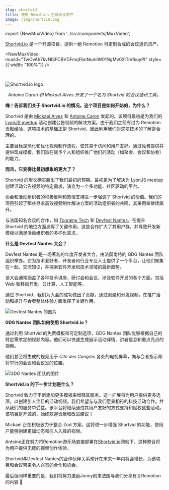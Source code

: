 ```yaml
---
slug: shortvid
title: 使用 Remotion 生成会议资产
image: /img/shortvid.png
---
```


import {NewMuxVideo} from '../src/components/MuxVideo';

[Shortvid.io](https://shortvid.io) 是一个开源项目，提供一组 Remotion 可定制合成的会议通讯资产。

<NewMuxVideo muxId="TwOvAh7kvNl3FCBVDFmqFbnNumIW01NgMv02tTm1kuyPI"
style={{ width: "100%"}}
/>

<br/>

![Shortvid.io logo](/img/blog/success-stories/shortvid-logo.png)

<p align="center"><em style={{fontSize: "0.9em"}}>Antoine Caron 和 Mickael Alves 开发了一个名为 Shortvid 的会议通讯工具。</em></p>

**嗨！告诉我们关于 Shortvid.io 的情况。这个项目是如何开始的，为什么？**

Shortvid 是由 [Mickael Alves](https://github.com/CruuzAzul) 和 [Antoine Caron](https://github.com/Slashgear) 发起的。该项目最初是为我们的 [LyonJS meetup](https://lyonjs.org) 活动创建公告视频的解决方案。由于我们之前有过为 Remotion 贡献经验，这项技术的基础正是 Shortvid，因此利用我们对这项技术的了解是合理的。

主要目标是简化和优化视频制作流程，使其易于访问和用户友好。通过免费提供并提供现成模板，我们旨在赋予个人和组织推广他们的活动（如聚会、会议和协会）的能力。

**而且，它变得比最初想象的更大了？**

Shortvid 的增长确实超出了我们最初的预期。最初是为了解决为 LyonJS meetup 创建活动公告视频的特定需求，演变为一个多功能、社区驱动的平台。

协会和活动组织者的积极反响和热情支持进一步强调了 Shortvid 的价值。我们的项目引起了那些寻求高效视频制作解决方案的活动组织者的共鸣，其采用率继续飙升。

与法国知名会议的合作，如 [Touraine Tech](https://touraine.tech/) 和 [Devfest Nantes](https://devfest.gdgnantes.com/)，在提升 Shortvid 的地位方面发挥了关键作用。这些合作扩大了其用户群，并导致开发新模板以满足活动组织者的多样化需求。

**什么是 Devfest Nantes 大会？**

Devfest Nantes 是一场著名的年度开发者大会，由法国南特的 GDG Nantes 团队组织举办。它为技术爱好者、开发者和行业专业人士提供了一个平台，让他们聚集在一起，交流知识，并探索软件开发和技术领域的最新趋势。

该大会通常涵盖了各种技术讲座、研讨会和会议，涉及软件开发的各个方面，包括 Web 和移动开发、云计算、人工智能等。

通过 Shortvid，我们为大会的成功做出了贡献，通过创建和分发视频，在推广活动和提升与会者整体体验方面发挥了关键作用。

![Devfest Nantes 的图片](/img/blog/success-stories/devfest-nantes-pictures.jpg)

**GDG Nantes 团队如何使用 Shortvid.io？**

通过利用 Shortvid 的免费模板和可定制选项，GDG Nantes 团队能够根据自己的特定需求定制视频内容。他们可以快速生成展示活动详情、讲者信息和重点亮点的视频。

他们甚至将生成的视频用于 _Cité des Congrès_ 各处的电视屏幕，向与会者指示即将举行的会议和会议室的位置。

![GDG Nantes 团队的图片](/img/blog/success-stories/devfest-nantes-team.jpg)

**Shortvid.io 的下一步计划是什么？**

Shortvid 致力于不断添加更多模板来增强其服务。这一扩展将为用户提供更多选项，以创建引人注目的活动视频。我们希望与与我们愿景相符的科技活动合作，并从我们的服务中受益。该平台将继续通过其用户友好的方式支持和赋权这些活动。该项目是开源的，始终欢迎贡献和改进建议！

Mickael 正在积极致力于整合 Zod 方案，这将进一步增强 Shortvid 的功能，使用户能够创建更加动态和引人入胜的视频。

Antoine正在努力将Remotion游乐场直接部署在[Shortvid.io](https://shortvid.io/)网站下。这种整合将为用户提供无缝的视频创作体验。

Shortvid与Devfest Nantes的合作伙伴关系预计在未来一年内将会增长，为该项目和会议带来令人兴奋的合作和机会。

最后但同样重要的是，我们将努力激励Jonny前来法国与我们分享有关Remotion的内容 🥳


